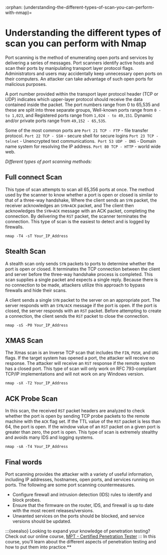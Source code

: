 :orphan:
(understanding-the-different-types-of-scan-you-can-perform-with-nmap)=

# Understanding the different types of scan you can perform with Nmap

Port scanning is the method of enumerating open ports and services by delivering a series of messages. Port scanners identify active hosts and scan their ports by manipulating transport layer protocol flags. Administrators and users may accidentally keep unnecessary open ports on their computers. An attacker can take advantage of such open ports for malicious purposes.

A port number provided within the transport layer protocol header (TCP or UDP) indicates which upper-layer protocol should receive the data contained inside the packet. The port numbers range from 0 to 65,535 and these are split into three separate groups, Well-known ports range from `0 - to 1,023`, and Registered ports range from `1,024 - to 49,151`. Dynamic and/or private ports range from `49,152 - 65,535`.

Some of the most common ports are `Port 21 TCP - FTP` - file transfer protocol. `Port 22 TCP - SSH` - secure shell for secure logins `Port 23 TCP - telnet` - Unencrypted text communications.` Port 53 UDP - DNS` - Domain name system for resolving the IP address. `Port 80 TCP - HTTP` - world wide web.

_Different types of port scanning methods:_

## Full connect Scan

This type of scan attempts to scan all 65,356 ports at once. The method used by the scanner to know whether a port is open or closed is similar to that of a three-way handshake, Where the client sends an `SYN` packet, the receiver acknowledges an `SYN+ACK` packet, and The client then acknowledges the `SYN+ACK` message with an ACK packet, completing the connection. By delivering the `RST` packet, the scanner terminates the connection. This type of scan is the easiest to detect and is logged by firewalls.

`nmap -T4 -sT Your_IP_Address`

## Stealth Scan

A stealth scan only sends `SYN` packets to ports to determine whether the port is open or closed. It terminates the TCP connection between the client and server before the three-way handshake process is completed. This scan supplies a single packet and expects a single reply. Because there is no connection to be made, attackers utilize this approach to bypass firewalls and hide their scans.

A client sends a single `SYN` packet to the server on an appropriate port. The server responds with an `SYN/ACK` message if the port is open. If the port is closed, the server responds with an `RST` packet. Before attempting to create a connection, the client sends the `RST` packet to close the connection.

`nmap -sS -P0 Your_IP_Address`

## XMAS Scan

The Xmas scan is an Inverse TCP scan that includes the `FIN`, `PUSH`, and `URG` flags. If the target system has opened a port, the attacker will receive no response. The attacker will receive an `RST` response if the remote system has a closed port. This type of scan will only work on RFC 793-compliant TCP/IP implementations and will not work on any Windows version.

`nmap -sX -T2 Your_IP_Address`

## ACK Probe Scan

In this scan, the received `RST` packet headers are analyzed to check whether the port is open by sending TCP probe packets to the remote machine with the `ACK` flag set. If the TTL value of the `RST` packet is less than 64, the port is open. If the window value of an `RST` packet on a given port is greater than zero, the port is open. This type of scan is extremely stealthy and avoids many IDS and logging systems.

`nmap -sA -T4 Your_IP_Address`

## Final words

Port scanning provides the attacker with a variety of useful information, including IP addresses, hostnames, open ports, and services running on ports. The following are some port scanning countermeasures.

- Configure firewall and intrusion detection (IDS) rules to identify and block probes.
- Ensure that the firmware on the router, IDS, and firewall is up to date with the most recent releases/versions.
- Unwanted services on the ports should be blocked, and service versions should be updated.

:::{seealso}
Looking to expand your knowledge of penetration testing? Check out our online course, [MPT - Certified Penetration Tester](https://www.mosse-institute.com/certifications/mpt-certified-penetration-tester.html)
::: In this course, you'll learn about the different aspects of penetration testing and how to put them into practice.**
